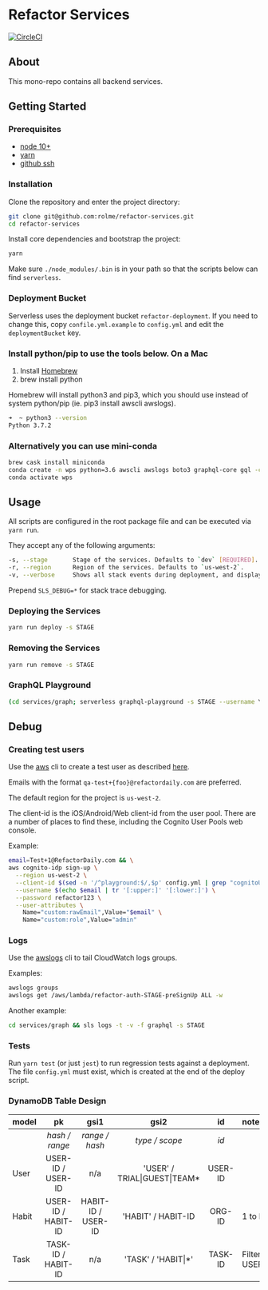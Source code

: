 # Refactor Services

[![CircleCI](https://circleci.com/gh/rolme/refactor-services/tree/master.svg?style=svg&circle-token=85e54e8fc2736fae1df6c637277798de7c505171)](https://circleci.com/gh/rolme/refactor-services/tree/master)

## About

This mono-repo contains all backend services.

## Getting Started

### Prerequisites

- [node 10+](https://nodejs.org)
- [yarn](https://yarnpkg.com)
- [github ssh](https://help.github.com/en/enterprise/2.15/user/articles/adding-a-new-ssh-key-to-your-github-account)

### Installation

Clone the repository and enter the project directory:

```sh
git clone git@github.com:rolme/refactor-services.git
cd refactor-services
```

Install core dependencies and bootstrap the project:

```sh
yarn
```

Make sure `./node_modules/.bin` is in your path so that the scripts below can find `serverless`.

### Deployment Bucket

Serverless uses the deployment bucket `refactor-deployment`. If you need to change this, copy `confile.yml.example` to `config.yml` and edit the `deploymentBucket` key.

### Install python/pip to use the tools below. On a Mac

1. Install [Homebrew](https://brew.sh/)
2. brew install python

Homebrew will install python3 and pip3, which you should use instead of system python/pip (ie. pip3 install awscli awslogs).

```sh
➜  ~ python3 --version
Python 3.7.2
```

### Alternatively you can use mini-conda

```sh
brew cask install miniconda
conda create -n wps python=3.6 awscli awslogs boto3 graphql-core gql -c nsidc -c conda-forge
conda activate wps
```

## Usage

All scripts are configured in the root package file and can be executed via `yarn run`.

They accept any of the following arguments:

```sh
-s, --stage       Stage of the services. Defaults to `dev` [REQUIRED].
-r, --region      Region of the services. Defaults to `us-west-2`.
-v, --verbose     Shows all stack events during deployment, and display any Stack Output.
```

Prepend `SLS_DEBUG=*` for stack trace debugging.

### Deploying the Services

```sh
yarn run deploy -s STAGE
```

### Removing the Services

```sh
yarn run remove -s STAGE
```

### GraphQL Playground

```sh
(cd services/graph; serverless graphql-playground -s STAGE --username YOUR_USERNAME --password YOUR_PASSWORD)
```

## Debug

### Creating test users

Use the [aws](https://aws.amazon.com/cli/) cli to create a test user as described [here](https://serverless-stack.com/chapters/create-a-cognito-test-user.html).

Emails with the format `qa-test+{foo}@refactordaily.com` are preferred.

The default region for the project is `us-west-2`.

The client-id is the iOS/Android/Web client-id from the user pool. There are a number of places to find these, including the Cognito User Pools web console.

Example:

```sh
email=Test+1@RefactorDaily.com && \
aws cognito-idp sign-up \
  --region us-west-2 \
  --client-id $(sed -n '/^playground:$/,$p' config.yml | grep "cognitoUserPoolClientId:" | head -1 | xargs | cut -d" " -f2) \
  --username $(echo $email | tr '[:upper:]' '[:lower:]') \
  --password refactor123 \
  --user-attributes \
    Name="custom:rawEmail",Value="$email" \
    Name="custom:role",Value="admin"
```

### Logs

Use the [awslogs](https://github.com/jorgebastida/awslogs) cli to tail CloudWatch logs groups.

Examples:

```sh
awslogs groups
awslogs get /aws/lambda/refactor-auth-STAGE-preSignUp ALL -w
````

Another example:

```sh
cd services/graph && sls logs -t -v -f graphql -s STAGE
```

### Tests

Run `yarn test` (or just `jest`) to run regression tests against a deployment. The file `config.yml` must exist, which is created at the end of the deploy script.

### DynamoDB Table Design

| model |         pk         |        gsi1        |             gsi2              |   id    | notes                       |
| :---- | :----------------: | :----------------: | :---------------------------: | :-----: | :-------------------------- |
|       |   _hash / range_   |   _range / hash_   |        _type / scope_         |  _id_   |                             |
| User  | USER-ID / USER-ID  |        n/a         | 'USER' / TRIAL\|GUEST\|TEAM\* | USER-ID |                             |
| Habit | USER-ID / HABIT-ID | HABIT-ID / USER-ID |      'HABIT' / HABIT-ID       | ORG-ID  | 1 to Many                   |
| Task  | TASK-ID / HABIT-ID |        n/a         |  'TASK' / 'HABIT\|\*'         | TASK-ID | Filter by USER\|HABIT\|DATE |
